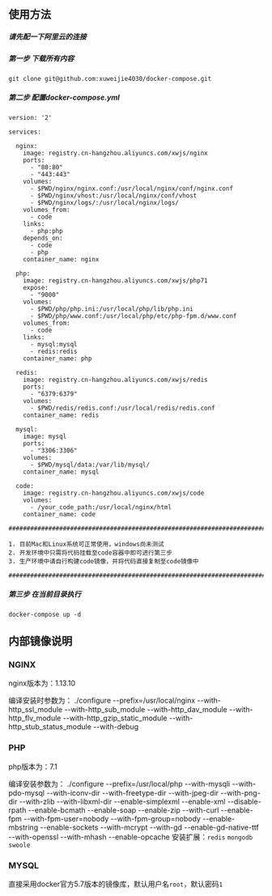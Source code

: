 ## 使用方法

##### 请先配一下阿里云的连接

##### 第一步 下载所有内容
```
git clone git@github.com:xuweijie4030/docker-compose.git
```

##### 第二步 配置docker-compose.yml
```
version: '2'

services:

  nginx:
    image: registry.cn-hangzhou.aliyuncs.com/xwjs/nginx
    ports:
      - "80:80"
      - "443:443"
    volumes:
      - $PWD/nginx/nginx.conf:/usr/local/nginx/conf/nginx.conf
      - $PWD/nginx/vhost:/usr/local/nginx/conf/vhost
      - $PWD/nginx/logs/:/usr/local/nginx/logs/
    volumes_from:
      - code
    links:
      - php:php
    depends_on:
      - code
      - php
    container_name: nginx
    
  php:
    image: registry.cn-hangzhou.aliyuncs.com/xwjs/php71
    expose:
      - "9000"
    volumes:
      - $PWD/php/php.ini:/usr/local/php/lib/php.ini
      - $PWD/php/www.conf:/usr/local/php/etc/php-fpm.d/www.conf
    volumes_from:
      - code
    links:
      - mysql:mysql
      - redis:redis
    container_name: php

  redis:
    image: registry.cn-hangzhou.aliyuncs.com/xwjs/redis
    ports:
      - "6379:6379"
    volumes:
      - $PWD/redis/redis.conf:/usr/local/redis/redis.conf
    container_name: redis

  mysql:
    image: mysql
    ports:
      - "3306:3306"
    volumes:
      - $PWD/mysql/data:/var/lib/mysql/
    container_name: mysql
    
  code:
    image: registry.cn-hangzhou.aliyuncs.com/xwjs/code
    volumes:
      - /your_code_path:/usr/local/nginx/html
    container_name: code
    
##########################################################################################################################################

1. 目前Mac和Linux系统可正常使用，windows尚未测试
2. 开发环境中只需将代码挂载至code容器中即可进行第三步
3. 生产环境中请自行构建code镜像，并将代码直接复制至code镜像中

##########################################################################################################################################

```
##### 第三步 在当前目录执行
```
docker-compose up -d
```

## 内部镜像说明
### NGINX
  nginx版本为：1.13.10

  编译安装时参数为：
    ./configure 
      --prefix=/usr/local/nginx 
      --with-http_ssl_module 
      --with-http_sub_module 
      --with-http_dav_module 
      --with-http_flv_module 
      --with-http_gzip_static_module 
      --with-http_stub_status_module 
      --with-debug

### PHP
  php版本为：7.1
  
  编译安装参数为：
    ./configure
      --prefix=/usr/local/php 
      --with-mysqli 
      --with-pdo-mysql 
      --with-iconv-dir 
      --with-freetype-dir 
      --with-jpeg-dir 
      --with-png-dir 
      --with-zlib 
      --with-libxml-dir 
      --enable-simplexml 
      --enable-xml 
      --disable-rpath 
      --enable-bcmath 
      --enable-soap 
      --enable-zip 
      --with-curl 
      --enable-fpm 
      --with-fpm-user=nobody 
      --with-fpm-group=nobody 
      --enable-mbstring 
      --enable-sockets 
      --with-mcrypt 
      --with-gd 
      --enable-gd-native-ttf 
      --with-openssl 
      --with-mhash 
      --enable-opcache
  安装扩展：`redis` `mongodb` `swoole`
  
 ### MYSQL
  直接采用docker官方5.7版本的镜像库，默认用户名`root`，默认密码`1`
